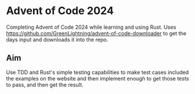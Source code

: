 # Advent of Code 2024
Completing Advent of Code 2024 while learning and using Rust. Uses https://github.com/GreenLightning/advent-of-code-downloader to get the days input and downloads it into the repo.

## Aim
Use TDD and Rust's simple testing capabilities to make test cases included the examples on the website and then implement enough to get those tests to pass, and then get the result.
